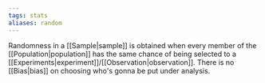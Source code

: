 ```yaml
---
tags: stats
aliases: random
---
```

Randomness in a [[Sample|sample]] is obtained when every member of the [[Population|population]] has the same chance of being selected to a [[Experiments|experiment]]/[[Observation|observation]]. There is no [[Bias|bias]] on choosing who's gonna be put under analysis.
